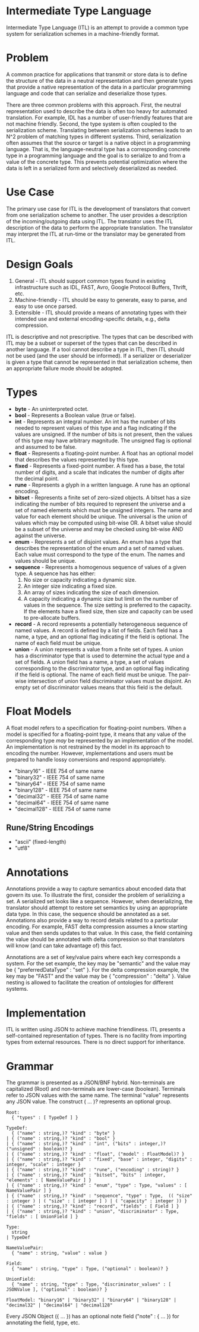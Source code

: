 Intermediate Type Language
==========================

Intermediate Type Language (ITL) is an attempt to provide a common
type system for serialization schemes in a machine-friendly format.

# Problem
A common practice for applications that transmit or store data is to
define the structure of the data in a neutral representation and then
generate types that provide a native representation of the data in a
particular programming language and code that can serialize and
deserialize those types.

There are three common problems with this approach.  First, the
neutral representation used to describe the data is often too heavy
for automated translation.  For example, IDL has a number of
user-friendly features that are not machine friendly.  Second, the
type system is often coupled to the serialization scheme.
Translating between serialization schemes leads to an N^2 problem of
matching types in different systems.  Third, serialization often
assumes that the source or target is a native object in a programming
language.  That is, the language-neutral type has a corresponding
concrete type in a programming language and the goal is to serialize
to and from a value of the concrete type.  This prevents potential
optimization where the data is left in a serialized form and
selectively deserialized as needed.

# Use Case

The primary use case for ITL is the development of translators that
convert from one serialization scheme to another.  The user provides a
description of the incoming/outgoing data using ITL.  The translator
uses the ITL description of the data to perform the appropriate
translation.  The translator may interpret the ITL at run-time or the
translator may be generated from ITL.

# Design Goals

1. General - ITL should support common types found in existing
   infrastructure such as IDL, FAST, Avro, Google Protocol Buffers,
   Thrift, etc.
2. Machine-friendly - ITL should be easy to generate, easy to parse,
   and easy to use once parsed.
3. Extensible - ITL should provide a means of annotating types with
   their intended use and external encoding-specific details, e.g., delta
   compression.

ITL is descriptive and not prescriptive.  The types that can be
described with ITL may be a subset or superset of the types that can
be described in another language.  If a tool cannot describe a type in
ITL, then ITL should not be used (and the user should be informed).
If a serializer or deserializer is given a type that cannot be
represented in that serialization scheme, then an appropriate failure
mode should be adopted.

# Types

- **byte** - An uninterpreted octet.
- **bool** - Represents a Boolean value (true or false).
- **int** - Represents an integral number.  An int has the number of
  bits needed to represent values of this type and a flag indicating
  if the values are unsigned.  If the number of bits is not present,
  then the values of this type may have arbitrary magnitude.  The
  unsigned flag is optional and assumed to be false.
- **float** - Represents a floating-point number.  A float has an
  optional model that describes the values represented by this
  type.
- **fixed** - Represents a fixed-point number.  A fixed has a base,
  the total number of digits, and a scale that indicates the number of
  digits after the decimal point.
- **rune** - Represents a glyph in a written language.  A rune has an
  optional encoding.
- **bitset** - Represents a finite set of zero-sized objects.  A bitset
  has a size indicating the number of bits required to represent the
  universe and a set of named elements which must be unsigned integers.
  The name and value for each element should be unique.  The universal is the union
  of values which may be computed using bit-wise OR.  A bitset value
  should be a subset of the universe and may be checked using bit-wise
  AND against the universe.
- **enum** - Represents a set of disjoint values.  An enum has a type that
  describes the representation of the enum and a set of named values.
  Each value must correspond to the type of the enum.  The names and
  values should be unique.
- **sequence** - Represents a homogenous sequence of values of a given
  type.  A sequence has has either:
  1. No size or capacity indicating a dynamic size.
  2. An integer size indicating a fixed size.
  3. An array of sizes indicating the size of each dimension.
  4. A capacity indicating a dynamic size but limit on the number of values in the sequence.
  The size setting is preferred to the capacity.  If the elements
  have a fixed size, then size and capacity can be used to
  pre-allocate buffers.
- **record** - A record represents a potentially heterogeneous sequence of
  named values.  A record is defined by a list of fields.  Each field
  has a name, a type, and an optional flag indicating if the field is
  optional.  The name of each field must be unique.
- **union** - A union represents a value from a finite set of types.
  A union has a discriminator type that is used to determine the
  actual type and a set of fields.  A union field has a name, a type,
  a set of values corresponding to the discriminator type, and an
  optional flag indicating if the field is optional.  The name of each
  field must be unique.  The pair-wise intersection of union field
  discriminator values must be disjoint.  An empty set of
  discriminator values means that this field is the default.

# Float Models

A float model refers to a specification for floating-point numbers.
When a model is specified for a floating-point type, it means that any
value of the corresponding type *may* be represented by an
implementation of the model.  An implementation is not restrained by
the model in its approach to encoding the number.  However,
implementations and users must be prepared to handle lossy conversions
and respond appropriately.

- "binary16" - IEEE 754 of same name
- "binary32" - IEEE 754 of same name
- "binary64" - IEEE 754 of same name
- "binary128" - IEEE 754 of same name
- "decimal32" - IEEE 754 of same name
- "decimal64" - IEEE 754 of same name
- "decimal128" - IEEE 754 of same name

## Rune/String Encodings

- "ascii" (fixed-length)
- "utf8"

# Annotations

Annotations provide a way to capture semantics about encoded data that
govern its use.  To illustrate
the first, consider the problem of serializing a set.  A serialized
set looks like a sequence.  However, when deserializing, the
translator should attempt to restore set semantics by using an
appropriate data type.  In this case, the sequence should
be annotated as a set.  Annotations also provide a way to record
details related to a particular encoding.  For example, FAST delta
compression assumes a know starting value and then sends updates to
that value.  In this case, the field containing the value should be
annotated with delta compression so that translators will know (and
can take advantage of) this fact.

Annotations are a set of key/value pairs where each key corresponds a
system.  For the set example, the key may be "semantic" and the value
may be { "preferredDataType" : "set" }.  For the delta compression
example, the key may be "FAST" and the value may be { "compression" :
"delta" }.  Value nesting is allowed to facilitate the creation of
ontologies for different systems.

# Implementation

ITL is written using JSON to achieve machine friendliness.  ITL
presents a self-contained representation of types.  There is no
facility from importing types from external resources.  There is no
direct support for inheritance.

# Grammar

The grammar is presented as a JSON/BNF hybrid.  Non-terminals are
capitalized (Root) and non-terminals are lower-case (boolean).
Terminals refer to JSON values with the same name.  The terminal
"value" represents any JSON value.  The construct ( ... )? represents
an optional group.

```
Root:
  { "types" : [ TypeDef ] }

TypeDef:
  { ("name" : string,)? "kind" : "byte" }
| { ("name" : string,)? "kind" : "bool" }
| { ("name" : string,)? "kind" : "int", ("bits" : integer,)? ("unsigned" : boolean)? }
| { ("name" : string,)? "kind" : "float", ("model" : FloatModel)? }
| { ("name" : string,)? "kind" : "fixed", "base" : integer, "digits" : integer, "scale" : integer }
| { ("name" : string,)? "kind" : "rune", ("encoding" : string)? }
| { ("name" : string,)? "kind" : "bitset", "bits" : integer, "elements" : [ NameValuePair ] }
| { ("name" : string,)? "kind" : "enum", "type" : Type, "values" : [ NameValuePair ] }
| { ("name" : string,)? "kind" : "sequence", "type" : Type,  (( "size" : integer ) | ( "size" : [ integer ] ) | ( "capacity" : integer )) }
| { ("name" : string,)? "kind" : "record", "fields" : [ Field ] }
| { ("name" : string,)? "kind" : "union", "discriminator" : Type, "fields" : [ UnionField ] }

Type:
  string
| TypeDef

NameValuePair:
  { "name" : string, "value" : value }

Field:
  { "name" : string, "type" : Type, ("optional" : boolean)? }

UnionField:
  { "name" : string, "type" : Type, "discriminator_values" : [ JSONValue ], ("optional" : boolean)? }

FloatModel: "binary16" | "binary32" | "binary64" | "binary128" | "decimal32" | "decimal64" | "decimal128"
```

Every JSON Object ({ ... }) has an optional note field ("note" : {
... }) for annotating the field, type, etc.
